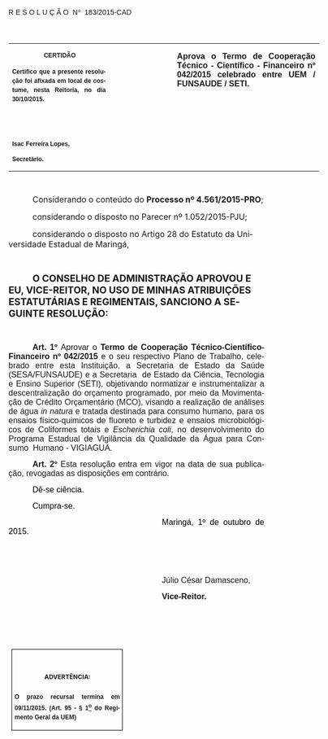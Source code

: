 <body lang=PT-BR link=blue vlink=purple style='tab-interval:35.4pt'>

<div class=Section1>

<p class=MsoTitle><span style='font-family:"Arial","sans-serif";mso-bidi-font-family:
"Times New Roman";mso-ansi-language:PT-BR;mso-no-proof:yes'>R E S O L U Ç Ã
O<span style='mso-spacerun:yes'>  </span>N</span><span style='font-family:Symbol;
mso-ascii-font-family:Arial;mso-hansi-font-family:Arial;mso-ansi-language:PT-BR;
mso-char-type:symbol;mso-symbol-font-family:Symbol;mso-no-proof:yes'><span
style='mso-char-type:symbol;mso-symbol-font-family:Symbol'>°</span></span><span
style='font-family:"Arial","sans-serif";mso-bidi-font-family:"Times New Roman";
mso-ansi-language:PT-BR;mso-no-proof:yes'><span style='mso-spacerun:yes'> 
</span>183/2015-CAD<o:p></o:p></span></p>

<p class=BodyText21><span style='font-size:14.0pt;font-family:"Arial","sans-serif";
mso-bidi-font-family:"Times New Roman";mso-no-proof:yes'><o:p>&nbsp;</o:p></span></p>

<table class=MsoNormalTable border=0 cellspacing=0 cellpadding=0 width=612
 style='width:459.0pt;border-collapse:collapse;mso-padding-alt:0cm 5.4pt 0cm 5.4pt'>
 <tr style='mso-yfti-irow:0;mso-yfti-firstrow:yes;mso-yfti-lastrow:yes'>
  <td width=196 valign=top style='width:147.15pt;padding:0cm 5.4pt 0cm 5.4pt'>
  <p class=MsoNormal align=center style='text-align:center'><b
  style='mso-bidi-font-weight:normal'><span style='font-size:9.0pt;mso-bidi-font-size:
  10.0pt;font-family:"Arial","sans-serif";mso-bidi-font-family:"Times New Roman";
  mso-no-proof:yes'><span style='mso-spacerun:yes'> </span>CERTIDÃO<o:p></o:p></span></b></p>
  <p class=MsoNormal style='text-align:justify;line-height:150%'><b
  style='mso-bidi-font-weight:normal'><span style='font-size:9.0pt;mso-bidi-font-size:
  10.0pt;line-height:150%;font-family:"Arial","sans-serif";mso-bidi-font-family:
  "Times New Roman";mso-no-proof:yes'>Certifico que a presente resolução foi
  afixada em local de costume, nesta Reitoria, no dia 30/10/2015.<o:p></o:p></span></b></p>
  <p class=MsoNormal><b style='mso-bidi-font-weight:normal'><span
  style='font-size:8.0pt;font-family:"Arial","sans-serif";mso-bidi-font-family:
  "Times New Roman";mso-no-proof:yes'><o:p>&nbsp;</o:p></span></b></p>
  <p class=MsoNormal><b style='mso-bidi-font-weight:normal'><span
  style='font-size:8.0pt;font-family:"Arial","sans-serif";mso-bidi-font-family:
  "Times New Roman";mso-no-proof:yes'><o:p>&nbsp;</o:p></span></b></p>
  <p class=MsoNormal><b style='mso-bidi-font-weight:normal'><span
  style='font-size:9.0pt;mso-bidi-font-size:10.0pt;font-family:"Arial","sans-serif";
  mso-bidi-font-family:"Times New Roman";mso-no-proof:yes'>Isac Ferreira Lopes,<o:p></o:p></span></b></p>
  <p class=MsoNormal><b style='mso-bidi-font-weight:normal'><span
  style='font-size:9.0pt;mso-bidi-font-size:10.0pt;font-family:"Arial","sans-serif";
  mso-bidi-font-family:"Times New Roman";mso-no-proof:yes'>Secretário.<o:p></o:p></span></b></p>
  </td>
  <td width=123 valign=top style='width:92.15pt;padding:0cm 5.4pt 0cm 5.4pt'>
  <p class=MsoNormal style='margin-right:-5.4pt'><b><span style='font-size:
  12.0pt;mso-bidi-font-size:10.0pt;font-family:"Arial","sans-serif";mso-bidi-font-family:
  "Times New Roman";mso-no-proof:yes'><o:p>&nbsp;</o:p></span></b></p>
  </td>
  <td width=293 valign=top style='width:219.7pt;padding:0cm 5.4pt 0cm 5.4pt'>
  <p class=MsoNormal style='text-align:justify'><b><span style='font-size:12.0pt;
  font-family:"Arial","sans-serif";mso-no-proof:yes'>Aprova o Termo de
  Cooperação Técnico - Científico - Financeiro nº 042/2015 celebrado entre UEM
  / FUNSAUDE / SETI.<o:p></o:p></span></b></p>
  </td>
 </tr>
</table>

<p class=BodyText21><span style='font-size:10.0pt;font-family:"Arial","sans-serif";
mso-bidi-font-family:"Times New Roman";mso-no-proof:yes'><o:p>&nbsp;</o:p></span></p>

<p class=MsoBodyTextIndent style='text-indent:35.45pt'><span style='font-size:
12.0pt'>Considerando o conteúdo do <b style='mso-bidi-font-weight:normal'>Processo
nº 4.561/2015-PRO</b>;<b style='mso-bidi-font-weight:normal'><o:p></o:p></b></span></p>

<p class=MsoBodyTextIndent style='text-indent:35.45pt'><span style='font-size:
12.0pt'>considerando o disposto no Parecer nº 1.052/2015-PJU;<o:p></o:p></span></p>

<p class=MsoBodyTextIndent style='text-indent:35.45pt'><span style='font-size:
12.0pt'>considerando o disposto no Artigo 28 do Estatuto da Universidade
Estadual de Maringá,<span style='color:black'><o:p></o:p></span></span></p>

<p class=MsoNormal style='text-align:justify;text-indent:35.45pt'><span
style='font-size:12.0pt;font-family:"Arial","sans-serif";mso-bidi-font-family:
"Times New Roman";mso-no-proof:yes'><o:p>&nbsp;</o:p></span></p>

<p class=MsoBodyTextIndent style='text-indent:35.45pt'><b style='mso-bidi-font-weight:
normal'><span style='font-size:14.0pt;mso-no-proof:yes'>O CONSELHO DE
ADMINISTRAÇÃO APROVOU E EU, VICE-REITOR, NO USO DE MINHAS ATRIBUIÇÕES
ESTATUTÁRIAS E REGIMENTAIS, SANCIONO A SEGUINTE RESOLUÇÃO:<o:p></o:p></span></b></p>

<p class=MsoNormal style='text-align:justify;text-indent:35.45pt'><span
style='font-size:12.0pt;font-family:"Arial","sans-serif"'><o:p>&nbsp;</o:p></span></p>

<p class=MsoNormal style='margin-bottom:6.0pt;text-align:justify;text-indent:
35.45pt'><b style='mso-bidi-font-weight:normal'><span style='font-size:12.0pt;
font-family:"Arial","sans-serif"'>Art. 1º </span></b><span style='font-size:
12.0pt;font-family:"Arial","sans-serif";mso-bidi-font-weight:bold;mso-no-proof:
yes'>Aprovar o <b>Termo de Cooperação Técnico-Científico-Financeiro nº 042/2015</b>
e o seu respectivo Plano de Trabalho, celebrado entre esta Instituição, a
Secretaria de Estado da Saúde (SESA/FUNSAUDE) e a Secretaria<span
style='mso-spacerun:yes'>  </span>de Estado da Ciência, Tecnologia e Ensino
Superior (SETI), objetivando normatizar e instrumentalizar a descentralização
do orçamento programado, por meio da Movimentação de Crédito Orçamentário
(MCO), visando a realização de análises de água <i style='mso-bidi-font-style:
normal'>in natura</i> e tratada destinada para consumo humano, para os ensaios
físico-quimicos de fluoreto e turbidez e ensaios microbiológicos de Coliformes
totais e <i style='mso-bidi-font-style:normal'>Escherichia</i> <i
style='mso-bidi-font-style:normal'>coli</i>, no desenvolvimento do Programa
Estadual de Vigilância da Qualidade da Água para Consumo<span
style='mso-spacerun:yes'>  </span>Humano - VIGIAGUA.<o:p></o:p></span></p>

<p class=MsoNormal style='text-align:justify;text-indent:35.45pt'><b
style='mso-bidi-font-weight:normal'><span style='font-size:12.0pt;font-family:
"Arial","sans-serif";mso-fareast-font-family:"Arial Unicode MS";mso-bidi-font-family:
"Times New Roman";mso-no-proof:yes'>Art.&nbsp;2º </span></b><span
style='font-size:12.0pt;font-family:"Arial","sans-serif";mso-bidi-font-family:
"Times New Roman";mso-no-proof:yes'>Esta resolução entra em vigor na data de
sua publicação, revogadas as disposições em contrário.<o:p></o:p></span></p>

<p class=MsoNormal style='text-align:justify;text-indent:35.45pt'><span
style='font-size:12.0pt;font-family:"Arial","sans-serif";color:black;
mso-no-proof:yes'>Dê-se ciência.<o:p></o:p></span></p>

<p class=MsoNormal style='text-align:justify;text-indent:35.45pt'><span
style='font-size:12.0pt;font-family:"Arial","sans-serif";color:black;
mso-no-proof:yes'>Cumpra-se.<o:p></o:p></span></p>

<p class=MsoNormal style='text-align:justify;text-indent:8.0cm'><span
style='font-size:12.0pt;font-family:"Arial","sans-serif";color:black;
mso-no-proof:yes'>Maringá, 1º de outubro de 2015.<o:p></o:p></span></p>

<p class=MsoNormal style='text-align:justify;text-indent:8.0cm'><span
style='font-size:12.0pt;font-family:"Arial","sans-serif";mso-bidi-font-family:
"Times New Roman";mso-no-proof:yes'><o:p>&nbsp;</o:p></span></p>

<p class=MsoNormal style='text-align:justify;text-indent:8.0cm'><span
style='font-size:12.0pt;font-family:"Arial","sans-serif"'><o:p>&nbsp;</o:p></span></p>

<p class=MsoNormal style='text-align:justify;text-indent:8.0cm'><span
style='font-size:12.0pt;font-family:"Arial","sans-serif"'>Júlio César Damasceno</span><span
style='font-size:12.0pt;font-family:"Arial","sans-serif";mso-bidi-font-family:
"Times New Roman";mso-no-proof:yes'>,<o:p></o:p></span></p>

<p class=MsoNormal style='text-align:justify;text-indent:8.0cm;tab-stops:8.0cm 276.45pt'><b
style='mso-bidi-font-weight:normal'><span style='font-size:12.0pt;font-family:
"Arial","sans-serif";mso-bidi-font-family:"Times New Roman";mso-no-proof:yes'>Vice-Reitor.<o:p></o:p></span></b></p>

<p class=MsoNormal style='text-align:justify;text-indent:8.0cm;tab-stops:8.0cm 276.45pt'><b
style='mso-bidi-font-weight:normal'><span style='font-size:12.0pt;font-family:
"Arial","sans-serif";mso-bidi-font-family:"Times New Roman";mso-no-proof:yes'><o:p>&nbsp;</o:p></span></b></p>

<p class=MsoNormal style='text-align:justify;text-indent:8.0cm;tab-stops:8.0cm 276.45pt'><b
style='mso-bidi-font-weight:normal'><span style='font-size:12.0pt;font-family:
"Arial","sans-serif";mso-bidi-font-family:"Times New Roman";mso-no-proof:yes'><o:p>&nbsp;</o:p></span></b></p>

<table class=MsoNormalTable border=1 cellspacing=0 cellpadding=0 align=left
 style='margin-left:3.5pt;border-collapse:collapse;border:none;mso-border-alt:
 solid windowtext .5pt;mso-table-overlap:never;mso-table-lspace:7.05pt;
 margin-left:4.8pt;mso-table-rspace:7.05pt;margin-right:4.8pt;mso-table-anchor-vertical:
 paragraph;mso-table-anchor-horizontal:column;mso-table-left:left;mso-table-top:
 .05pt;mso-padding-alt:0cm 3.5pt 0cm 3.5pt;mso-border-insideh:.5pt solid windowtext;
 mso-border-insidev:.5pt solid windowtext'>
 <tr style='mso-yfti-irow:0;mso-yfti-firstrow:yes;mso-yfti-lastrow:yes'>
  <td width=207 valign=top style='width:155.6pt;border:solid windowtext 1.0pt;
  mso-border-alt:solid windowtext .5pt;padding:0cm 3.5pt 0cm 3.5pt'>
  <h1 align=center style='text-align:center;line-height:150%;mso-element:frame;
  mso-element-frame-hspace:7.05pt;mso-element-wrap:around;mso-element-anchor-vertical:
  paragraph;mso-element-anchor-horizontal:column;mso-element-top:.05pt;
  mso-height-rule:exactly'><span style='font-size:9.0pt;mso-bidi-font-size:
  10.0pt;line-height:150%;mso-bidi-font-family:Arial;mso-ansi-language:PT-BR;
  mso-fareast-language:PT-BR;mso-no-proof:yes'>ADVERTÊNCIA:<o:p></o:p></span></h1>
  <p class=MsoNormal style='text-align:justify;line-height:150%;mso-element:
  frame;mso-element-frame-hspace:7.05pt;mso-element-wrap:around;mso-element-anchor-vertical:
  paragraph;mso-element-anchor-horizontal:column;mso-element-top:.05pt;
  mso-height-rule:exactly'><b style='mso-bidi-font-weight:normal'><span
  style='font-size:9.0pt;mso-bidi-font-size:10.0pt;line-height:150%;font-family:
  "Arial","sans-serif";mso-bidi-font-family:"Times New Roman";mso-no-proof:
  yes'>O prazo recursal termina em 09/11/2015. (Art. 95 - § 1<u><sup>o</sup></u>
  do Regimento Geral da UEM)</span></b><span style='font-size:9.0pt;mso-bidi-font-size:
  10.0pt;line-height:150%;font-family:"Arial","sans-serif";mso-bidi-font-family:
  "Times New Roman";mso-no-proof:yes'><o:p></o:p></span></p>
  </td>
 </tr>
</table>

<p align=right style='margin:0cm;margin-bottom:.0001pt;text-align:right;
text-indent:35.45pt'><span style='font-size:9.0pt;mso-bidi-font-family:Arial;
mso-no-proof:yes'><o:p>&nbsp;</o:p></span></p>

<p style='margin:0cm;margin-bottom:.0001pt;text-align:justify'><o:p>&nbsp;</o:p></p>

<p style='margin:0cm;margin-bottom:.0001pt;text-align:justify'><span
style='mso-bidi-font-size:12.0pt;font-family:"Arial","sans-serif";mso-no-proof:
yes'><o:p>&nbsp;</o:p></span></p>

</div>

</body>
